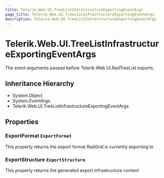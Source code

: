 ```yaml
---
title: Telerik.Web.UI.TreeListInfrastructureExportingEventArgs
page_title: Telerik.Web.UI.TreeListInfrastructureExportingEventArgs
description: Telerik.Web.UI.TreeListInfrastructureExportingEventArgs
---
```


# Telerik.Web.UI.TreeListInfrastructureExportingEventArgs

The event arguments passed before Telerik.Web.UI.RadTreeList exports.

## Inheritance Hierarchy

* System.Object
* System.EventArgs
* Telerik.Web.UI.TreeListInfrastructureExportingEventArgs

## Properties

###  ExportFormat `ExportFormat`

This property returns the export format RadGrid is currently exporting to

###  ExportStructure `ExportStructure`

This property returns the generated export infrastructure content

